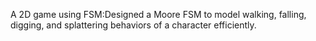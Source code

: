 A 2D game using FSM:Designed a Moore FSM to model walking, falling, digging, and splattering behaviors of a character efficiently.
